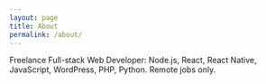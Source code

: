 ```yaml
---
layout: page
title: About
permalink: /about/
---
```


Freelance Full-stack Web Developer: Node.js, React, React Native, JavaScript, WordPress, PHP, Python. Remote jobs only.
